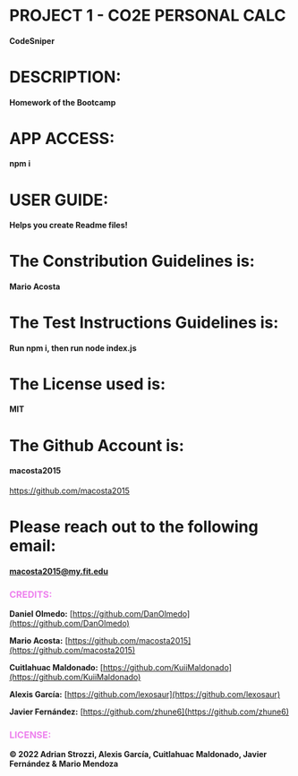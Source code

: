 # PROJECT 1 - CO2E PERSONAL CALC
#### CodeSniper

# DESCRIPTION:
#### Homework of the Bootcamp

# APP ACCESS:
#### npm i

# USER GUIDE:
#### Helps you create Readme files!

# The Constribution Guidelines is:
#### Mario Acosta

# The Test Instructions Guidelines is:
#### Run npm i, then run node index.js

# The License used is:
#### MIT

# The Github Account is:
#### macosta2015
https://github.com/macosta2015

# Please reach out to the following email:
#### macosta2015@my.fit.edu

### <span style="color:violet">CREDITS:</span>

**Daniel Olmedo:** [https://github.com/DanOlmedo](https://github.com/DanOlmedo)

**Mario Acosta:** [https://github.com/macosta2015](https://github.com/macosta2015)

**Cuitlahuac Maldonado:** [https://github.com/KuiiMaldonado](https://github.com/KuiiMaldonado)

**Alexis García:** [https://github.com/lexosaur](https://github.com/lexosaur)

**Javier Fernández:** [https://github.com/zhune6](https://github.com/zhune6)

### <span style="color:violet">LICENSE:</span>

**© 2022 Adrian Strozzi, Alexis García, Cuitlahuac Maldonado, Javier Fernández & Mario Mendoza**
